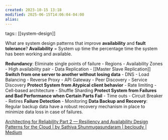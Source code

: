 ```yaml
---
created: 2023-10-15 13:18
modified: 2025-06-15T14:06:04-04:00
alias: 
---
```

tags:: [[system-design]]

What are system design patterns that improve **availability** and **fault tolerance**?
**Availability** =  System up time the percentage time the system has been working and available.

**Redundancy**: Eliminate single points of failure
	- Regions
	- Availability Zones
	- High availability pair
	- Data Replication
		- [[Master Slave Replication]]
**Switch from one server to another without losing data**
	- DNS
	- Load Balancing
	- Reverse Proxy
	- API Gateway
	- Peer Discovery
	- Service Discovery
**Protect System from Atypical client behavior**
	- Rate limiting
	- Cell-based architecture
	- Shuffle Sharding
**Protect System from Failures and Bad Performance when Certain Parts Fail**
	- Time outs
	- Circuit Breaker
	- Retires
**Failure Detection**
	- Monitoring
**Data Backup and Recovery**: Regular backup data have a robust recovery mechanism in place to minimize data loss in case of failures.

[Architecting for Reliability Part 2 — Resiliency and Availability Design Patterns for the Cloud | by Sathiya Shunmugasundaram | becloudy | Medium](https://medium.com/becloudy/architecting-for-reliability-part-2-resiliency-and-availability-design-patterns-for-the-cloud-cf7aaaed0df2)
